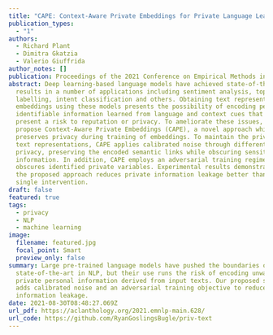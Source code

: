 ```yaml
---
title: "CAPE: Context-Aware Private Embeddings for Private Language Learning "
publication_types:
  - "1"
authors:
  - Richard Plant
  - Dimitra Gkatzia
  - Valerio Giuffrida
author_notes: []
publication: Proceedings of the 2021 Conference on Empirical Methods in Natural Language Processing
abstract: Deep learning-based language models have achieved state-of-the-art
  results in a number of applications including sentiment analysis, topic
  labelling, intent classification and others. Obtaining text representations or
  embeddings using these models presents the possibility of encoding personally
  identifiable information learned from language and context cues that may
  present a risk to reputation or privacy. To ameliorate these issues, we
  propose Context-Aware Private Embeddings (CAPE), a novel approach which
  preserves privacy during training of embeddings. To maintain the privacy of
  text representations, CAPE applies calibrated noise through differential
  privacy, preserving the encoded semantic links while obscuring sensitive
  information. In addition, CAPE employs an adversarial training regime that
  obscures identified private variables. Experimental results demonstrate that
  the proposed approach reduces private information leakage better than either
  single intervention.
draft: false
featured: true
tags:
  - privacy
  - NLP
  - machine learning
image:
  filename: featured.jpg
  focal_point: Smart
  preview_only: false
summary: Large pre-trained language models have pushed the boundaries of the
  state-of-the-art in NLP, but their use runs the risk of encoding unwanted
  private personal information derived from input texts. Our proposed system
  adds calibrated noise and an adversarial training objective to reduce private
  information leakage.
date: 2021-08-30T08:48:27.069Z
url_pdf: https://aclanthology.org/2021.emnlp-main.628/
url_code: https://github.com/RyanGoslingsBugle/priv-text
---
```

